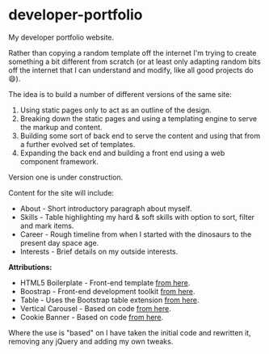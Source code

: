 # developer-portfolio

My developer portfolio website.

Rather than copying a random template off the internet I'm trying to create something a bit different from scratch (or at least 
only adapting random bits off the internet that I can understand and modify, like all good projects do 😄).

The idea is to build a number of different versions of the same site:

1. Using static pages only to act as an outline of the design. 
2. Breaking down the static pages and using a templating engine to serve the markup and content.
3. Building some sort of back end to serve the content and using that from a further evolved set of templates.
4. Expanding the back end and building a front end using a web component framework.

Version one is under construction.

Content for the site will include:

- About - Short introductory paragraph about myself.
- Skills - Table highlighting my hard & soft skills with option to sort, filter and mark items.
- Career - Rough timeline from when I started with the dinosaurs to the present day space age.
- Interests - Brief details on my outside interests. 

**Attributions:**

- HTML5 Boilerplate - Front-end template [from here](https://html5boilerplate.com/).
- Boostrap - Front-end development toolkit [from here](https://getbootstrap.com/).
- Table - Uses the Bootstrap table extension [from here](https://bootstrap-table.com/).
- Vertical Carousel - Based on code [from here](https://www.codeply.com/p/JxZ8htyOFN).
- Cookie Banner - Based on code [from here](https://github.com/kolappannathan/bootstrap-cookie-banner).

Where the use is "based" on I have taken the initial code and rewritten it, removing any jQuery and adding my own tweaks.
